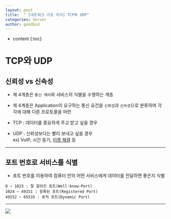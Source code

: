 ```yaml
---
layout: post
title:  " [네트워크 기초 지식] TCP와 UDP"
categories: Server
author: goodGid
---
```

* content
{:toc}


# TCP와 UDP

## 신뢰성 vs 신속성

* 제 4계층은 `통신 제어`와 서비스의 식별을 수행하는 계층

* 제 4계층은 Application이 요구하는 통신 요건을 `신뢰성`과 `신속성`으로 분류하여 각각에 대해 다른 프로토콜을 마련

* TCP : 데이터를 중요하게 주고 받고 싶을 경우

* UDP : 신뢰성보다는 빨리 보내고 싶을 경우 <br> ex) VoIP, 시간 동기, [이름 해결]({{site.url}}/Server-DNS/#dns-서버는-2종류) 등

---

## 포트 번호로 서비스를 식별

* 포트 번호를 이용하여 컴퓨터 안의 어떤 서비스에게 데이터를 전달하면 좋은지 식별

```
0 ~ 1023 : 잘 알려진 포트(Well-know-Port)
1024 ~ 49151 : 등록된 포트(Registered Port)
49152 ~ 65535 : 동적 포트(Dynamic Port)
```

---



![](/assets/img/server/tcp&udp_1.png)



